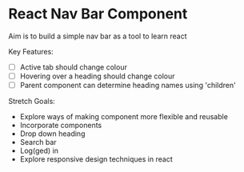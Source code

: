 # React Nav Bar Component

Aim is to build a simple nav bar as a tool to learn react


Key Features:
 - [ ] Active tab should change colour
 - [ ] Hovering over a heading should change colour
 - [ ] Parent component can determine heading names using 'children'

Stretch Goals:
 - Explore ways of making component more flexible and reusable
 - Incorporate components
  - Drop down heading
  - Search bar
  - Log(ged) in
 - Explore responsive design techniques in react
